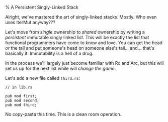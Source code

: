 % A Persistent Singly-Linked Stack

Alright, we've mastered the art of singly-linked stacks. Mostly. Who even
uses IterMut anyway???

Let's move from *single* ownership to *shared* ownership by writing a
*persistent* immutable singly linked list. This will be exactly the list
that functional programmers have come to know and love. You can get the
head *or* the tail and put someone's head on someone else's tail...
and... that's basically it. Immutability is a hell of a drug.

In the process we'll largely just become familiar with Rc and Arc, but this
will set us up for the next list while will *change the game*.

Let's add a new file called `third.rs`:

```
// in lib.rs

pub mod first;
pub mod second;
pub mod third;
```

No copy-pasta this time. This is a clean room operation.
